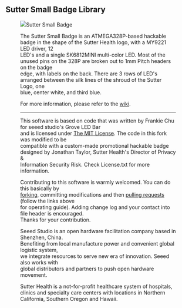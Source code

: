 Sutter Small Badge Library
-------------------------------------------------------------

<figure class="half">
    <img src="https://packetchat.com/SutterSmallBadge.jpg>
  
</figure>



- [Sutter Small Badge ](https://www.sutterhealth.org/SutterSmallBadge.html)


The Sutter Small Badge is an ATMEGA328P-based hackable badge in the shape of the Sutter Health logo, with a MY9221 LED driver, 12 <br>
LED's and a single SK6812MINI multi-color LED.  Most of the unused pins on the 328P are broken out to 1mm Pitch headers on the badge<br>
edge, with labels on the back.  There are 3 rows of LED's arranged between the silk lines of the shroud of the Sutter Logo, one <br>
blue, center white, and third blue.


For more information, please refer to the [wiki](http://www.sutterhealth.org/SutterSmallBadge.html).


----

This software is based on code that was written by Frankie Chu for seeed studio's Grove LED Bar<br>
and is licensed under [The MIT License](http://opensource.org/licenses/mit-license.php). The code in this fork was modified to be<br>
compatible with a custom-made promotional hackable badge designed by Jonathan Taylor, Sutter Health's Director of Privacy & <br> 
Information Security Risk.  Check License.txt for more information.<br>

Contributing to this software is warmly welcomed. You can do this basically by<br>
[forking](https://help.github.com/articles/fork-a-repo), committing modifications and then [pulling requests](https://help.github.com/articles/using-pull-requests) (follow the links above<br>
for operating guide). Adding change log and your contact into file header is encouraged.<br>
Thanks for your contribution.

Seeed Studio is an open hardware facilitation company based in Shenzhen, China. <br>
Benefiting from local manufacture power and convenient global logistic system, <br>
we integrate resources to serve new era of innovation. Seeed also works with <br>
global distributors and partners to push open hardware movement.<br>

Sutter Health is a not-for-profit healthcare system of hospitals, clinics and specialty care centers with locations in Northern California, Southern Oregon and Hawaii.


